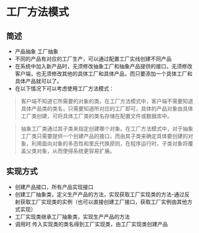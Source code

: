 # 工厂方法模式
## 简述

* 产品抽象 工厂抽象
* 不同的产品有对应的工厂生产，可以通过配置工厂实线创建不同产品
* 在系统中加入新产品时，无须修改抽象工厂和抽象产品提供的接口，无须修改客户端，也无须修改其他的具体工厂和具体产品，而只要添加一个具体工厂和具体产品就可以了。
* 在以下情况下可以考虑使用工厂方法模式：

> 客户端不知道它所需要的对象的类。在工厂方法模式中，客户端不需要知道具体产品类的类名，只需要知道所对应的工厂即可，具体的产品对象由具体工厂类创建，可将具体工厂类的类名存储在配置文件或数据库中。  

> 抽象工厂类通过其子类来指定创建哪个对象。在工厂方法模式中，对于抽象工厂类只需要提供一个创建产品的接口，而由其子类来确定具体要创建的对象，利用面向对象的多态性和里氏代换原则，在程序运行时，子类对象将覆盖父类对象，从而使得系统更容易扩展。

## 实现方式
* 创建产品接口，所有产品实现接口
* 创建工厂抽象类，定义生产产品的方法，实现获取工厂实现类的方法-通过反射获取工厂实现类的实例（也可以直接创建工厂接口，获取工厂实例由其他方式实现）
* 工厂实现类继承工厂抽象类，实现生产产品的方法
* 调用时 传入实现类的类名得到工厂实现类，由工厂实现类创建产品